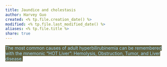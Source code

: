 ```yaml
---
title: Jaundice and cholestasis
author: Harvey Guo
created: <% tp.file.creation_date() %>
modified: <% tp.file.last_modified_date() %>
aliases: <% tp.file.title %>
share: true
---
```


<mark style="background: #62603c;"><font color="#a5deff">The most common causes of adult hyperbilirubinemia can be remembered with the mnemonic “HOT Liver”: Hemolysis, Obstruction, Tumor, and Liver disease.</font></span>